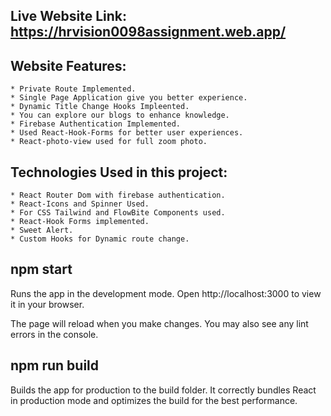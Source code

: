 ## Live Website Link: https://hrvision0098assignment.web.app/
## Website Features:
    * Private Route Implemented.
    * Single Page Application give you better experience.
    * Dynamic Title Change Hooks Impleented.
    * You can explore our blogs to enhance knowledge.
    * Firebase Authentication Implemented.
    * Used React-Hook-Forms for better user experiences.
    * React-photo-view used for full zoom photo.

## Technologies Used in this project:
    * React Router Dom with firebase authentication.
    * React-Icons and Spinner Used.
    * For CSS Tailwind and FlowBite Components used.
    * React-Hook Forms implemented.
    * Sweet Alert.
    * Custom Hooks for Dynamic route change.

## npm start
Runs the app in the development mode.
Open http://localhost:3000 to view it in your browser.

The page will reload when you make changes.
You may also see any lint errors in the console.

## npm run build
Builds the app for production to the build folder.
It correctly bundles React in production mode and optimizes the build for the best performance.

